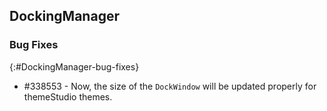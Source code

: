 ## DockingManager

### Bug Fixes
{:#DockingManager-bug-fixes}

* \#338553 - Now, the size of the `DockWindow` will be updated properly for themeStudio themes.
